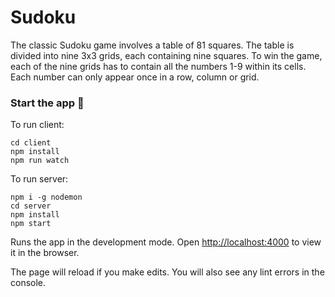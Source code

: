 # Sudoku
The classic Sudoku game involves a table of 81 squares. The table is divided into nine 3x3 grids, each containing nine squares.
To win the game, each of the nine grids has to contain all the numbers 1-9 within its cells. Each number can only appear once in a row, column or grid.

### Start the app 🚀

To run client:
```
cd client
npm install
npm run watch
```

To run server:
```
npm i -g nodemon
cd server
npm install
npm start
```

Runs the app in the development mode.
Open [http://localhost:4000](http://localhost:4000) to view it in the browser.

The page will reload if you make edits.
You will also see any lint errors in the console.
